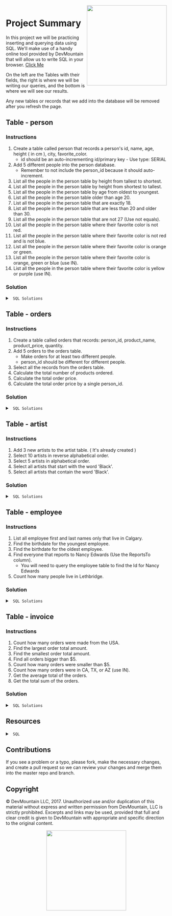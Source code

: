 <img src="https://s3.amazonaws.com/devmountain/readme-logo.png" width="250" align="right">

# Project Summary

In this project we will be practicing inserting and querying data using SQL. We'll make use of a handy online tool provided by DevMountain that will allow us to write SQL in your browser. [Click Me](https://postgres.devmountain.com/)

On the left are the Tables with their fields, the right is where we will be writing our queries, and the bottom is where we will see our results.  

Any new tables or records that we add into the database will be removed after you refresh the page.

## Table - person

### Instructions
1. Create a table called person that records a person's id, name, age, height ( in cm ), city, favorite_color. 
    * id should be an auto-incrementing id/primary key - Use type: SERIAL
2. Add 5 different people into the person database. 
    * Remember to not include the person_id because it should auto-increment.
3. List all the people in the person table by height from tallest to shortest.
4. List all the people in the person table by height from shortest to tallest.
5. List all the people in the person table by age from oldest to youngest.
6. List all the people in the person table older than age 20.
7. List all the people in the person table that are exactly 18.
8. List all the people in the person table that are less than 20 and older than 30.
9. List all the people in the person table that are not 27 (Use not equals).
10. List all the people in the person table where their favorite color is not red.
11. List all the people in the person table where their favorite color is not red and is not blue.
12. List all the people in the person table where their favorite color is orange or green.
13. List all the people in the person table where their favorite color is orange, green or blue (use IN).
14. List all the people in the person table where their favorite color is yellow or purple (use IN).

### Solution

<details>

<summary> <code> SQL Solutions </code> </summary>

<details>

<summary> <code> #1 </code> </summary>

CREATE TABLE person(
  id SERIAL,
  name VARCHAR,
  age INTEGER,
  height INTEGE,
  city VARCHAR,
  favorite_color VARCHAR
  );
  

```sql
CREATE TABLE person ( person_id SERIAL, name VARCHAR(200), age INTEGER, height INTEGER, city VARCHAR(200), favorite_color VARCHAR(200) );
```

</details>

<details>

<summary> <code> #2 </code> </summary>
INSERT INTO person(
  name,
  age,
  height,
  city,
  favorite_color
  )
  VALUES('Jim Smith', 45, 180, 'Provo', 'red'),
  VALUES('Abe Jensen', 33, 190, 'Alpine', 'blue'),
  VALUES('Jane Doe', 38, 165, 'Midway', 'blue'),
  VALUES('Mary Jones', 53, 160, 'Lindon', 'green'),
  VALUES('Phillip Jensen', 33, 188, 'Provo', 'purple');


```sql
INSERT INTO person ( name, age, height, city, favorite_color ) VALUES ( 'First Last', 21, 182, 'City', 'Color' );
```

</details>

<details>

<summary> <code> #3 </code> </summary>
SELECT * FROM person 
ORDER BY height DESC;

```sql
SELECT * FROM person ORDER BY height DESC;
```

</details>

<details>

<summary> <code> #4 </code> </summary>
SELECT * FROM person 
ORDER BY height ASC;

```sql
SELECT * FROM person ORDER BY height ASC;
```

</details>

<details>

<summary> <code> #5 </code> </summary>
SELECT * FROM person 
ORDER BY age DESC;

```sql
SELECT * FROM person ORDER BY age DESC;
```

</details>

<details>

<summary> <code> #6 </code> </summary>
SELECT * FROM person 
WHERE age > 20;

```sql
SELECT * FROM person WHERE age > 20;
```

</details>

<details>

<summary> <code> #7 </code> </summary>
SELECT * FROM person 
WHERE age = 18;

```sql
SELECT * FROM person WHERE age = 18;
```

</details>

<details>

<summary> <code> #8 </code> </summary>
SELECT * FROM person 
WHERE age < 20 OR
age > 30;

```sql
SELECT * FROM person WHERE age < 20 OR age > 30;
```

</details>

<details>

<summary> <code> #9 </code> </summary>
SELECT * FROM person 
WHERE age != 27;

```sql
SELECT * FROM person WHERE age != 27;
```

</details>

<details>

<summary> <code> #10 </code> </summary>
SELECT * FROM person 
WHERE favorite_color != 'red';

```sql
SELECT * FROM person WHERE favorite_color != 'red';
```

</details>

<details>

<summary> <code> #11 </code> </summary>
SELECT * FROM person 
WHERE favorite_color != 'red' AND
favorite_color != 'blue';

```sql
SELECT * FROM person WHERE favorite_color != 'red' AND favorite_color != 'blue';
```

</details>

<details>

<summary> <code> #12 </code> </summary>
SELECT * FROM person 
WHERE favorite_color = 'orange' OR
favorite_color = 'green';

```sql
SELECT * FROM person WHERE favorite_color = 'orange' OR favorite_color = 'green';
```

</details>

<details>

<summary> <code> #13 </code> </summary>
SELECT * FROM person 
WHERE favorite_color IN('orange', 'green','blue');

```sql
SELECT * FROM person WHERE favorite_color IN ( 'orange', 'green', 'blue' );
```

</details>

<details>

<summary> <code> #14 </code> </summary>
SELECT * FROM person 
WHERE favorite_color IN ('yellow', 'purple');

```sql
SELECT * FROM person WHERE favorite_color IN ( 'yellow', 'purple' )
```

</details>

</details>

## Table - orders

### Instructions

1. Create a table called orders that records: person_id, product_name, product_price, quantity.
2. Add 5 orders to the orders table.
    * Make orders for at least two different people.
    * person_id should be different for different people.
3. Select all the records from the orders table.
4. Calculate the total number of products ordered.
5. Calculate the total order price.
6. Calculate the total order price by a single person_id.

### Solution

<details>

<summary> <code> SQL Solutions </code> </summary>

<details>

<summary> <code> #1 </code> </summary>
CREATE TABLE orders(
  person_id SERIAL,
  product_name VARCHAR,
  product_PRICE DECIMAL,
  quantity INTEGER);

```sql
CREATE TABLE orders ( person_id SERIAL, product_name VARCHAR(200), product_price NUMERIC, quantity INTEGER );
```

</details>

<details>

<summary> <code> #2 </code> </summary>
INSERT INTO orders(
  person_id,
  product_name,
  product_PRICE,
  quantity)
  VALUES
  (1, 'sandbox', 14.99, 3),
  (2, 'shovel', 8.00, 1),
  (3, 'hose', 5.00, 2),
  (2, 'saw', 21, 1),
  (4, 'screwdriver', 6.00, 1);

```sql
INSERT INTO orders ( person_id, product_name, product_price, quantity ) VALUES ( 0, 'Product', 12.50, 2 );
```

</details>

<details>

<summary> <code> #3 </code> </summary>
SELECT * FROM orders;

```sql
SELECT * FROM orders;
```

</details>

<details>

<summary> <code> #4 </code> </summary>
SELECT SUM(quantity)
FROM orders;

```sql
SELECT SUM(quantity) FROM orders;
```

</details>

<details>

<summary> <code> #5 </code> </summary>
select Sum(product_price * quantity) from orders;


```sql
SELECT SUM(product_price * quantity) FROM orders;
```

</details>

<details>

<summary> <code> #6 </code> </summary>
select Sum(product_price * quantity) from orders
WHERE person_id = 1;

```sql
/* The value of person_id depends on what IDs you used. Use a valid ID from your table */
SELECT SUM(product_price * quantity) FROM orders WHERE person_id = 0;
```

</details>

</details>

## Table - artist

### Instructions

1. Add 3 new artists to the artist table. ( It's already created )
2. Select 10 artists in reverse alphabetical order.
3. Select 5 artists in alphabetical order.
4. Select all artists that start with the word 'Black'.
5. Select all artists that contain the word 'Black'.

### Solution 

<details>

<summary> <code> SQL Solutions </code> </summary>

<details>

<summary> <code> #1 </code> </summary>
INSERT INTO artist(name)
VALUES
('Billy Joel'),
('Earth Wind & Fire'),
('Falco');

```sql
INSERT INTO artist ( name ) VALUES ( 'artist name' );
```

</details>

<details>

<summary> <code> #2 </code> </summary>
SELECT * FROM artist 
ORDER BY name DESC
LIMIT 10;

```sql
SELECT * FROM artist ORDER BY name DESC LIMIT 10;
```

</details>

<details>

<summary> <code> #3 </code> </summary>
SELECT * FROM artist 
ORDER BY name ASC
LIMIT 5;

```sql
SELECT * FROM artist ORDER BY name ASC LIMIT 5;
```

</details>

<details>

<summary> <code> #4 </code> </summary>
SELECT * FROM artist 
WHERE name LIKE 'Black%';

```sql
SELECT * FROM artist WHERE name LIKE 'Black%';
```

</details>

<details>

<summary> <code> #5 </code> </summary>
SELECT * FROM artist 
WHERE name LIKE '%Black%';

```sql
SELECT * FROM artist WHERE name LIKE '%Black%';
```

</details>

</details>

## Table - employee

### Instructions

1. List all employee first and last names only that live in Calgary.
2. Find the birthdate for the youngest employee.
3. Find the birthdate for the oldest employee.
4. Find everyone that reports to Nancy Edwards (Use the ReportsTo column).
   * You will need to query the employee table to find the Id for Nancy Edwards
5. Count how many people live in Lethbridge.

### Solution

<details>

<summary> <code> SQL Solutions </code> </summary>

<details>

<summary> <code> #1 </code> </summary>
SELECT first_name, last_name FROM
employee WHERE city = 'Calgary';

```sql
SELECT first_name, last_name FROM employee WHERE city = 'Calgary';
```

</details>

<details>

<summary> <code> #2 </code> </summary>
SELECT max(birth_date) FROM employee


```sql
SELECT MAX(birth_date) from employee;
```

</details>

<details>

<summary> <code> #3 </code> </summary>
SELECT min(birth_date) FROM employee
f

```sql
SELECT MIN(birth_date) from employee;
```

</details>

<details>

<summary> <code> #4 </code> </summary>
SELECT * FROM employee
WHERE first_name = 'Nancy' AND
last_name = 'Edwards'

SELECT * FROM employee
WHERE reports_to = 2


```sql
SELECT * FROM employee WHERE reports_to = 2;
```

</details>

<details>

<summary> <code> #5 </code> </summary>
SELECT COUNT(*) FROM employee
WHERE city = 'Lethbridge'

```sql
SELECT COUNT(*) FROM employee WHERE city = 'Lethbridge';
```

</details>

</details>

## Table - invoice 

### Instructions

1. Count how many orders were made from the USA.
2. Find the largest order total amount.
3. Find the smallest order total amount.
4. Find all orders bigger than $5.
5. Count how many orders were smaller than $5.
6. Count how many orders were in CA, TX, or AZ (use IN).
7. Get the average total of the orders.
8. Get the total sum of the orders.

### Solution

<details>

<summary> <code> SQL Solutions </code> </summary>

<details>

<summary> <code> #1 </code> </summary>
SELECT COUNT(*) FROM invoice
WHERE billing_country = 'USA'

```sql
SELECT COUNT(*) FROM invoice WHERE billing_country = 'USA';
```

</details>

<details>

<summary> <code> #2 </code> </summary>
SELECT MAX(total) from invoice


```sql
SELECT MAX(total) FROM invoice;
```

</details>

<details>

<summary> <code> #3 </code> </summary>
SELECT MIN(total) from invoice

```sql
SELECT MIN(total) FROM invoice;
```

</details>

<details>

<summary> <code> #4 </code> </summary>
SELECT * FROM invoice
WHERE total > 5

```sql
SELECT * FROM invoice WHERE total > 5;
```

</details>

<details>

<summary> <code> #5 </code> </summary>
SELECT COUNT(*) FROM invoice
WHERE total < 5

```sql
SELECT COUNT(*) FROM invoice WHERE total < 5;
```

</details>

<details>

<summary> <code> #6 </code> </summary>
SELECT COUNT(*) FROM invoice
WHERE billing_state IN('CA', 'TX', 'AZ')

```sql
SELECT COUNT(*) FROM invoice WHERE billing_state in ('CA', 'TX', 'AZ');
```

</details>

<details>

<summary> <code> #7 </code> </summary>
SELECT AVG(total) FROM
invoice

```sql
SELECT AVG(total) FROM invoice;
```

</details>

<details>

<summary> <code> #8 </code> </summary>
SELECT SUM(total) FROM
invoice

```sql
SELECT SUM(total) FROM invoice;
```

</details>

</details>


## Resources

<details>

<summary> <code> SQL </code> </summary>

* [SQL Teaching](http://www.sqlteaching.com/)
* [SQL Bolt](http://sqlbolt.com/)

</details>

## Contributions

If you see a problem or a typo, please fork, make the necessary changes, and create a pull request so we can review your changes and merge them into the master repo and branch.

## Copyright

© DevMountain LLC, 2017. Unauthorized use and/or duplication of this material without express and written permission from DevMountain, LLC is strictly prohibited. Excerpts and links may be used, provided that full and clear credit is given to DevMountain with appropriate and specific direction to the original content.

<p align="center">
<img src="https://s3.amazonaws.com/devmountain/readme-logo.png" width="250">
</p>

